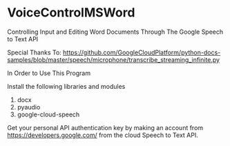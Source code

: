 # VoiceControlMSWord
Controlling Input and Editing Word Documents Through The Google Speech to Text API

Special Thanks To:  https://github.com/GoogleCloudPlatform/python-docs-samples/blob/master/speech/microphone/transcribe_streaming_infinite.py

In Order to Use This Program

Install the following libraries and modules 
1. docx
2. pyaudio
3. google-cloud-speech

 Get your personal API authentication key by making an account from https://developers.google.com/ from the cloud Speech to Text API.
 
